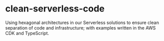 # clean-serverless-code
Using hexagonal architectures in our Serverless solutions to ensure clean separation of code and infrastructure; with examples written in the AWS CDK and TypeScript.
